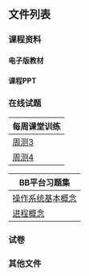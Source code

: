 ## 文件列表

### 课程资料
#### 电子版教材


#### 课程PPT


### 在线试题
|每周课堂训练|
|-|
|[周测3](resource/周测3.md)|
|[周测4](resource/周测4.md)|

|BB平台习题集|
|-|
|[操作系统基本概念](resource/操作系统基本概念.md)|
|[进程概念](resource/进程概念.md)|


### 试卷

### 其他文件